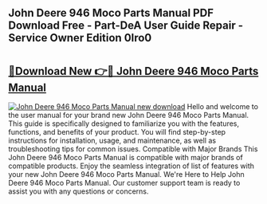 ## John Deere 946 Moco Parts Manual PDF Download Free - Part-DeA User Guide Repair - Service Owner Edition 0Iro0

# <h2><a href="http://bc90219.oget.top/?id=John+Deere+946+Moco+Parts+Manual">🔗Download New 👉🔴 John Deere 946 Moco Parts Manual</a></h2>

[![John Deere 946 Moco Parts Manual new download](https://i.imgur.com/5g1atiW.png)](http://bc90219.oget.top/?id=John+Deere+946+Moco+Parts+Manual)
Hello and welcome to the user manual for your brand new John Deere 946 Moco Parts Manual. This guide is specifically designed to familiarize you with the features, functions, and benefits of your product. You will find step-by-step instructions for installation, usage, and maintenance, as well as troubleshooting tips for common issues. Compatible with Major Brands This John Deere 946 Moco Parts Manual is compatible with major brands of compatible products. Enjoy the seamless integration of list of features with your new John Deere 946 Moco Parts Manual. We're Here to Help John Deere 946 Moco Parts Manual. Our customer support team is ready to assist you with any questions or concerns.
